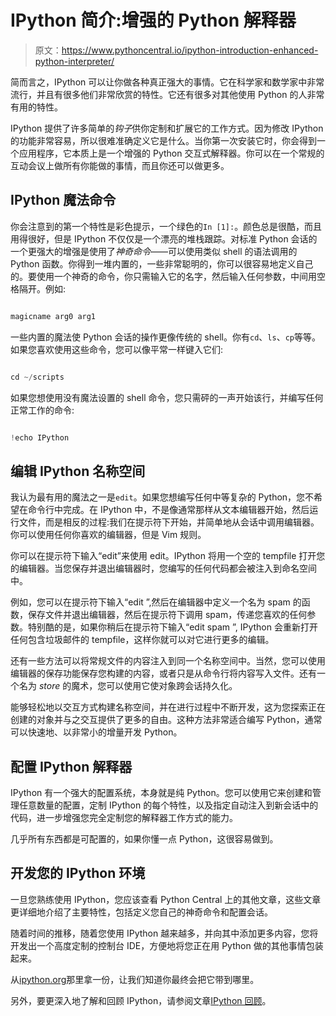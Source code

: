# IPython 简介:增强的 Python 解释器

> 原文：<https://www.pythoncentral.io/ipython-introduction-enhanced-python-interpreter/>

简而言之，IPython 可以让你做各种真正强大的事情。它在科学家和数学家中非常流行，并且有很多他们非常欣赏的特性。它还有很多对其他使用 Python 的人非常有用的特性。

IPython 提供了许多简单的*钩子*供你定制和扩展它的工作方式。因为修改 IPython 的功能非常容易，所以很难准确定义它是什么。当你第一次安装它时，你会得到一个应用程序，它本质上是一个增强的 Python 交互式解释器。你可以在一个常规的互动会议上做所有你能做的事情，而且你还可以做更多。

## IPython 魔法命令

你会注意到的第一个特性是彩色提示，一个绿色的`In [1]:`。颜色总是很酷，而且用得很好，但是 IPython 不仅仅是一个漂亮的堆栈跟踪。对标准 Python 会话的一个更强大的增强是使用了*神奇命令*——可以使用类似 shell 的语法调用的 Python 函数。你得到一堆内置的，一些非常聪明的，你可以很容易地定义自己的。要使用一个神奇的命令，你只需输入它的名字，然后输入任何参数，中间用空格隔开。例如:

```py

magicname arg0 arg1

```

一些内置的魔法使 Python 会话的操作更像传统的 shell。你有`cd`、`ls`、`cp`等等。如果您喜欢使用这些命令，您可以像平常一样键入它们:

```py

cd ~/scripts

```

如果您想使用没有魔法设置的 shell 命令，您只需砰的一声开始该行，并编写任何正常工作的命令:

```py

!echo IPython

```

## 编辑 IPython 名称空间

我认为最有用的魔法之一是`edit`。如果您想编写任何中等复杂的 Python，您不希望在命令行中完成。在 IPython 中，不是像通常那样从文本编辑器开始，然后运行文件，而是相反的过程:我们在提示符下开始，并简单地从会话中调用编辑器。你可以使用任何你喜欢的编辑器，但是 Vim 规则。

你可以在提示符下输入“edit”来使用 edit。IPython 将用一个空的 tempfile 打开您的编辑器。当您保存并退出编辑器时，您编写的任何代码都会被注入到命名空间中。

例如，您可以在提示符下输入“edit ”,然后在编辑器中定义一个名为 spam 的函数，保存文件并退出编辑器，然后在提示符下调用 spam，传递您喜欢的任何参数。特别酷的是，如果你稍后在提示符下输入“edit spam ”, IPython 会重新打开任何包含垃圾邮件的 tempfile，这样你就可以对它进行更多的编辑。

还有一些方法可以将常规文件的内容注入到同一个名称空间中。当然，您可以使用编辑器的保存功能保存您构建的内容，或者只是从命令行将内容写入文件。还有一个名为 *store* 的魔术，您可以使用它使对象跨会话持久化。

能够轻松地以交互方式构建名称空间，并在进行过程中不断开发，这为您探索正在创建的对象并与之交互提供了更多的自由。这种方法非常适合编写 Python，通常可以快速地、以非常小的增量开发 Python。

## 配置 IPython 解释器

IPython 有一个强大的配置系统，本身就是纯 Python。您可以使用它来创建和管理任意数量的配置，定制 IPython 的每个特性，以及指定自动注入到新会话中的代码，进一步增强您完全定制您的解释器工作方式的能力。

几乎所有东西都是可配置的，如果你懂一点 Python，这很容易做到。

## 开发您的 IPython 环境

一旦您熟练使用 IPython，您应该查看 Python Central 上的其他文章，这些文章更详细地介绍了主要特性，包括定义您自己的神奇命令和配置会话。

随着时间的推移，随着您使用 IPython 越来越多，并向其中添加更多内容，您将开发出一个高度定制的控制台 IDE，方便地将您正在用 Python 做的其他事情包装起来。

从[ipython.org](https://ipython.org/)那里拿一份，让我们知道你最终会把它带到哪里。

另外，要更深入地了解和回顾 IPython，请参阅文章[IPython 回顾](https://www.pythoncentral.io/review-of-ipython-alternative-python-shell/ "Review of IPython (alternative Python shell)")。